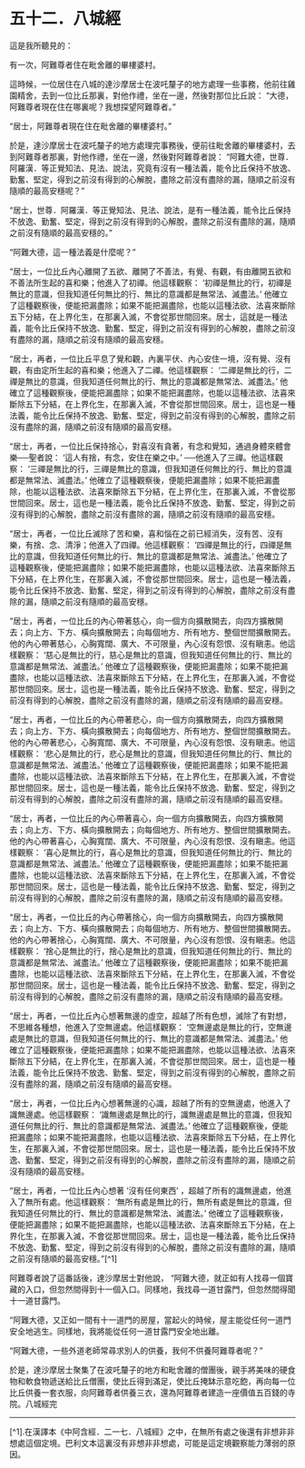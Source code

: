 # 五十二．八城經

這是我所聽見的：

有一次，阿難尊者住在毗舍離的畢樓婆村。

這時候，一位居住在八城的達沙摩居士在波吒釐子的地方處理一些事務，他前往雞園精舍，去到一位比丘那裏，對他作禮，坐在一邊，然後對那位比丘說： “大德，阿難尊者現在住在哪裏呢？我想探望阿難尊者。”

“居士，阿難尊者現在住在毗舍離的畢樓婆村。”

於是，達沙摩居士在波吒釐子的地方處理完事務後，便前往毗舍離的畢樓婆村，去到阿難尊者那裏，對他作禮，坐在一邊，然後對阿難尊者說： “阿難大德，世尊．阿羅漢．等正覺知法、見法、說法，究竟有沒有一種法義，能令比丘保持不放逸、勤奮、堅定，得到之前沒有得到的心解脫，盡除之前沒有盡除的漏，隨順之前沒有隨順的最高安穩呢？”

“居士，世尊．阿羅漢．等正覺知法、見法、說法，是有一種法義，能令比丘保持不放逸、勤奮、堅定，得到之前沒有得到的心解脫，盡除之前沒有盡除的漏，隨順之前沒有隨順的最高安穩的。”

“阿難大德，這一種法義是什麼呢？”

“居士，一位比丘內心離開了五欲、離開了不善法，有覺、有觀，有由離開五欲和不善法所生起的喜和樂；他進入了初禪。他這樣觀察： ‘初禪是無比的行，初禪是無比的意識，但我知道任何無比的行、無比的意識都是無常法、滅盡法。’ 他確立了這種觀察後，便能把漏盡除；如果不能把漏盡除，也能以這種法欲、法喜來斷除五下分結，在上界化生，在那裏入滅，不會從那世間回來。居士，這就是一種法義，能令比丘保持不放逸、勤奮、堅定，得到之前沒有得到的心解脫，盡除之前沒有盡除的漏，隨順之前沒有隨順的最高安穩。

“居士，再者，一位比丘平息了覺和觀，內裏平伏、內心安住一境，沒有覺、沒有觀，有由定所生起的喜和樂；他進入了二禪。他這樣觀察： ‘二禪是無比的行，二禪是無比的意識，但我知道任何無比的行、無比的意識都是無常法、滅盡法。’ 他確立了這種觀察後，便能把漏盡除；如果不能把漏盡除，也能以這種法欲、法喜來斷除五下分結，在上界化生，在那裏入滅，不會從那世間回來。居士，這也是一種法義，能令比丘保持不放逸、勤奮、堅定，得到之前沒有得到的心解脫，盡除之前沒有盡除的漏，隨順之前沒有隨順的最高安穩。

“居士，再者，一位比丘保持捨心，對喜沒有貪著，有念和覺知，通過身體來體會樂──聖者說： ‘這人有捨，有念，安住在樂之中。’ ──他進入了三禪。他這樣觀察： ‘三禪是無比的行，三禪是無比的意識，但我知道任何無比的行、無比的意識都是無常法、滅盡法。’ 他確立了這種觀察後，便能把漏盡除；如果不能把漏盡除，也能以這種法欲、法喜來斷除五下分結，在上界化生，在那裏入滅，不會從那世間回來。居士，這也是一種法義，能令比丘保持不放逸、勤奮、堅定，得到之前沒有得到的心解脫，盡除之前沒有盡除的漏，隨順之前沒有隨順的最高安穩。

“居士，再者，一位比丘滅除了苦和樂，喜和惱在之前已經消失，沒有苦、沒有樂，有捨、念、清淨；他進入了四禪。他這樣觀察： ‘四禪是無比的行，四禪是無比的意識，但我知道任何無比的行、無比的意識都是無常法、滅盡法。’ 他確立了這種觀察後，便能把漏盡除；如果不能把漏盡除，也能以這種法欲、法喜來斷除五下分結，在上界化生，在那裏入滅，不會從那世間回來。居士，這也是一種法義，能令比丘保持不放逸、勤奮、堅定，得到之前沒有得到的心解脫，盡除之前沒有盡除的漏，隨順之前沒有隨順的最高安穩。

“居士，再者，一位比丘的內心帶著慈心，向一個方向擴散開去，向四方擴散開去；向上方、下方、橫向擴散開去；向每個地方、所有地方、整個世間擴散開去。他的內心帶著慈心，心胸寬闊、廣大、不可限量，內心沒有怨恨、沒有瞋恚。他這樣觀察： ‘慈心是無比的行，慈心是無比的意識，但我知道任何無比的行、無比的意識都是無常法、滅盡法。’ 他確立了這種觀察後，便能把漏盡除；如果不能把漏盡除，也能以這種法欲、法喜來斷除五下分結，在上界化生，在那裏入滅，不會從那世間回來。居士，這也是一種法義，能令比丘保持不放逸、勤奮、堅定，得到之前沒有得到的心解脫，盡除之前沒有盡除的漏，隨順之前沒有隨順的最高安穩。

“居士，再者，一位比丘的內心帶著悲心，向一個方向擴散開去，向四方擴散開去；向上方、下方、橫向擴散開去；向每個地方、所有地方、整個世間擴散開去。他的內心帶著悲心，心胸寬闊、廣大、不可限量，內心沒有怨恨、沒有瞋恚。他這樣觀察： ‘悲心是無比的行，悲心是無比的意識，但我知道任何無比的行、無比的意識都是無常法、滅盡法。’ 他確立了這種觀察後，便能把漏盡除；如果不能把漏盡除，也能以這種法欲、法喜來斷除五下分結，在上界化生，在那裏入滅，不會從那世間回來。居士，這也是一種法義，能令比丘保持不放逸、勤奮、堅定，得到之前沒有得到的心解脫，盡除之前沒有盡除的漏，隨順之前沒有隨順的最高安穩。

“居士，再者，一位比丘的內心帶著喜心，向一個方向擴散開去，向四方擴散開去；向上方、下方、橫向擴散開去；向每個地方、所有地方、整個世間擴散開去。他的內心帶著喜心，心胸寬闊、廣大、不可限量，內心沒有怨恨、沒有瞋恚。他這樣觀察： ‘喜心是無比的行，喜心是無比的意識，但我知道任何無比的行、無比的意識都是無常法、滅盡法。’ 他確立了這種觀察後，便能把漏盡除；如果不能把漏盡除，也能以這種法欲、法喜來斷除五下分結，在上界化生，在那裏入滅，不會從那世間回來。居士，這也是一種法義，能令比丘保持不放逸、勤奮、堅定，得到之前沒有得到的心解脫，盡除之前沒有盡除的漏，隨順之前沒有隨順的最高安穩。

“居士，再者，一位比丘的內心帶著捨心，向一個方向擴散開去，向四方擴散開去；向上方、下方、橫向擴散開去；向每個地方、所有地方、整個世間擴散開去。他的內心帶著捨心，心胸寬闊、廣大、不可限量，內心沒有怨恨、沒有瞋恚。他這樣觀察： ‘捨心是無比的行，捨心是無比的意識，但我知道任何無比的行、無比的意識都是無常法、滅盡法。’ 他確立了這種觀察後，便能把漏盡除；如果不能把漏盡除，也能以這種法欲、法喜來斷除五下分結，在上界化生，在那裏入滅，不會從那世間回來。居士，這也是一種法義，能令比丘保持不放逸、勤奮、堅定，得到之前沒有得到的心解脫，盡除之前沒有盡除的漏，隨順之前沒有隨順的最高安穩。

“居士，再者，一位比丘內心想著無邊的虛空，超越了所有色想，滅除了有對想，不思維各種想，他進入了空無邊處。他這樣觀察： ‘空無邊處是無比的行，空無邊處是無比的意識，但我知道任何無比的行、無比的意識都是無常法、滅盡法。’ 他確立了這種觀察後，便能把漏盡除；如果不能把漏盡除，也能以這種法欲、法喜來斷除五下分結，在上界化生，在那裏入滅，不會從那世間回來。居士，這也是一種法義，能令比丘保持不放逸、勤奮、堅定，得到之前沒有得到的心解脫，盡除之前沒有盡除的漏，隨順之前沒有隨順的最高安穩。

“居士，再者，一位比丘內心想著無邊的心識，超越了所有的空無邊處，他進入了識無邊處。他這樣觀察： ‘識無邊處是無比的行，識無邊處是無比的意識，但我知道任何無比的行、無比的意識都是無常法、滅盡法。’ 他確立了這種觀察後，便能把漏盡除；如果不能把漏盡除，也能以這種法欲、法喜來斷除五下分結，在上界化生，在那裏入滅，不會從那世間回來。居士，這也是一種法義，能令比丘保持不放逸、勤奮、堅定，得到之前沒有得到的心解脫，盡除之前沒有盡除的漏，隨順之前沒有隨順的最高安穩。

“居士，再者，一位比丘內心想著 ‘沒有任何東西’ ，超越了所有的識無邊處，他進入了無所有處。他這樣觀察： ‘無所有處是無比的行，無所有處是無比的意識，但我知道任何無比的行、無比的意識都是無常法、滅盡法。’ 他確立了這種觀察後，便能把漏盡除；如果不能把漏盡除，也能以這種法欲、法喜來斷除五下分結，在上界化生，在那裏入滅，不會從那世間回來。居士，這也是一種法義，能令比丘保持不放逸、勤奮、堅定，得到之前沒有得到的心解脫，盡除之前沒有盡除的漏，隨順之前沒有隨順的最高安穩。”[^1]

阿難尊者說了這番話後，達沙摩居士對他說， “阿難大德，就正如有人找尋一個寶藏的入口，但忽然間得到十一個入口。同樣地，我找尋一道甘露門，但忽然間得聞十一道甘露門。

“阿難大德，又正如一間有十一道門的房屋，當起火的時候，屋主能從任何一道門安全地逃生。同樣地，我將能從任何一道甘露門安全地出離。

“阿難大德，一些外道老師常尋求別人的供養，我何不供養阿難尊者呢？”

於是，達沙摩居士聚集了在波吒釐子的地方和毗舍離的僧團後，親手將美味的硬食物和軟食物遞送給比丘僧團，使比丘得到滿足，使比丘掩缽示意吃飽，再向每一位比丘供養一套衣服，向阿難尊者供養三衣，還為阿難尊者建造一座價值五百錢的寺院。八城經完

---

[^1].在漢譯本《中阿含經．二一七．八城經》之中，在無所有處之後還有非想非非想處這個定境。巴利文本這裏沒有非想非非想處，可能是這定境觀察能力薄弱的原因。 

